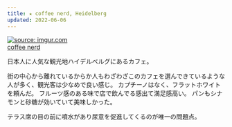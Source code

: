 ```yaml
---
title: ★ coffee nerd, Heidelberg
updated: 2022-06-06
---
```


<a href="https://imgur.com/NVzs3Hp"><img src="https://i.imgur.com/NVzs3Hp.png" title="source: imgur.com" /></a>  
[coffee nerd](https://coffeenerd.de/)

日本人に人気な観光地ハイデルベルグにあるカフェ。

街の中心から離れているからか人もわざわざこのカフェを選んできているような人が多く、観光客は少なめで良い感じ。
カプチーノはなく、フラットホワイトを頼んだ。
フルーツ感のある味で店で飲んでる感出て満足感高い。
パンもシナモンと砂糖が効いていて美味しかった。

テラス席の目の前に噴水があり尿意を促進してくるのが唯一の問題点。
